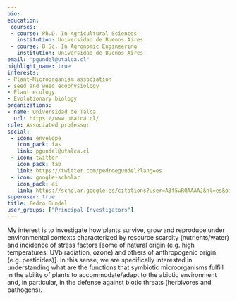 ```yaml
---
bio: 
education:
 courses:
 - course: Ph.D. In Agricultural Sciences
   institution: Universidad de Buenos Aires
 - course: B.Sc. In Agronomic Engineering
   institution: Universidad de Buenos Aires  
email: "pgundel@utalca.cl"
highlight_name: true
interests:
- Plant-Microorganism association
- seed and weed ecophysiology
- Plant ecology
- Evolutionary biology
organizations:
- name: Universidad de Talca
  url: https://www.utalca.cl/
role: Associated professor
social:
 - icon: envelope
   icon_pack: fas
   link: pgundel@utalca.cl
 - icon: twitter
   icon_pack: fab
   link: https://twitter.com/pedroegundel?lang=es
 - icon: google-scholar
   icon_pack: ai
   link: https://scholar.google.es/citations?user=A3f5wRQAAAAJ&hl=es&oi=ao
superuser: true
title: Pedro Gundel
user_groups: ["Principal Investigators"]
---
```


My interest is to investigate how plants survive, grow and reproduce under environmental contexts characterized by resource scarcity (nutrients/water) and incidence of stress factors [some of natural origin (e.g. high temperatures, UVb radiation, ozone) and others of anthropogenic origin (e.g. pesticides)]. In this sense, we are specifically interested in understanding what are the functions that symbiotic microorganisms fulfill in the ability of plants to accommodate/adapt to the abiotic environment and, in particular, in the defense against biotic threats (herbivores and pathogens).


